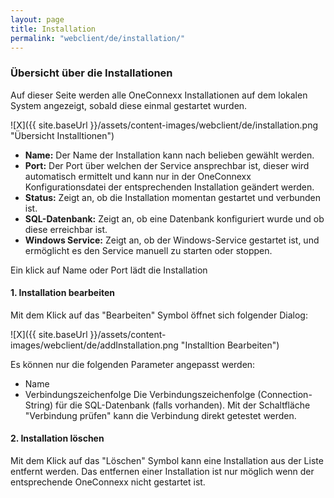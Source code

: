 ```yaml
---
layout: page
title: Installation
permalink: "webclient/de/installation/"
---
```


### Übersicht über die Installationen

Auf dieser Seite werden alle OneConnexx Installationen auf dem lokalen System angezeigt, sobald diese einmal gestartet wurden.

![X]({{ site.baseUrl }}/assets/content-images/webclient/de/installation.png "Übersicht Installtionen")  


* __Name:__ Der Name der Installation kann nach belieben gewählt werden.
* __Port:__ Der Port über welchen der Service ansprechbar ist, dieser wird automatisch ermittelt und kann nur in der OneConnexx Konfigurationsdatei der entsprechenden Installation geändert werden.
* __Status:__ Zeigt an, ob die Installation momentan gestartet und verbunden ist.
* __SQL-Datenbank:__ Zeigt an, ob eine Datenbank konfiguriert wurde und ob diese erreichbar ist.
* __Windows Service:__ Zeigt an, ob der Windows-Service gestartet ist, und ermöglicht es den Service manuell zu starten oder stoppen.

Ein klick auf Name oder Port lädt die Installation	
	

#### 1. Installation bearbeiten

Mit dem Klick auf das "Bearbeiten" Symbol öffnet sich folgender Dialog:

 ![X]({{ site.baseUrl }}/assets/content-images/webclient/de/addInstallation.png "Installtion Bearbeiten") 
 
Es können nur die folgenden Parameter angepasst werden:

 * Name
 * Verbindungszeichenfolge
 Die Verbindungszeichenfolge (Connection-String) für die SQL-Datenbank (falls vorhanden). Mit der Schaltfläche "Verbindung prüfen" kann die Verbindung direkt getestet werden.
 
#### 2. Installation löschen
 
Mit dem Klick auf das "Löschen" Symbol kann eine Installation aus der Liste entfernt werden. Das entfernen einer Installation ist nur möglich wenn der entsprechende OneConnexx nicht gestartet ist.

